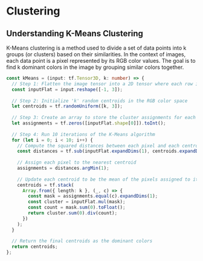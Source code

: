 # Clustering

## Understanding K-Means Clustering

K-Means clustering is a method used to divide a set of data points into k groups (or clusters) based on their similarities. In the context of images, each data point is a pixel represented by its RGB color values. The goal is to find k dominant colors in the image by grouping similar colors together.

```ts
const kMeans = (input: tf.Tensor3D, k: number) => {
  // Step 1: Flatten the image tensor into a 2D tensor where each row is a pixel's RGB values
  const inputFlat = input.reshape([-1, 3]);
  
  // Step 2: Initialize 'k' random centroids in the RGB color space
  let centroids = tf.randomUniform([k, 3]);
  
  // Step 3: Create an array to store the cluster assignments for each pixel
  let assignments = tf.zeros([inputFlat.shape[0]]).toInt();
  
  // Step 4: Run 10 iterations of the K-Means algorithm
  for (let i = 0; i < 10; i++) {
    // Compute the squared distances between each pixel and each centroid
    const distances = tf.sub(inputFlat.expandDims(1), centroids.expandDims(0)).square().sum(2);
    
    // Assign each pixel to the nearest centroid
    assignments = distances.argMin(1);
    
    // Update each centroid to be the mean of the pixels assigned to it
    centroids = tf.stack(
      Array.from({ length: k }, (_, c) => {
        const mask = assignments.equal(c).expandDims(1);
        const cluster = inputFlat.mul(mask);
        const count = mask.sum(0).toFloat();
        return cluster.sum(0).div(count);
      })
    );
  }
  
  // Return the final centroids as the dominant colors
  return centroids;
};
```
